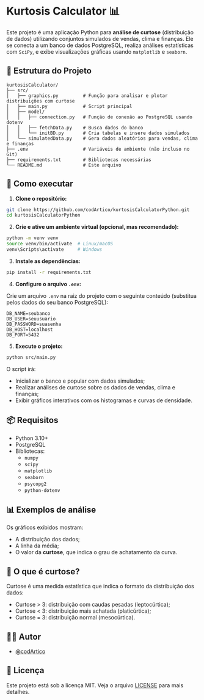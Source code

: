 # Kurtosis Calculator 📊

Este projeto é uma aplicação Python para **análise de curtose** (distribuição de dados) utilizando conjuntos simulados de vendas, clima e finanças. Ele se conecta a um banco de dados PostgreSQL, realiza análises estatísticas com `SciPy`, e exibe visualizações gráficas usando `matplotlib` e `seaborn`.

## 📁 Estrutura do Projeto

```
kurtosisCalculator/
├── src/
│   ├── graphics.py         # Função para analisar e plotar distribuições com curtose
│   ├── main.py             # Script principal
│   ├── model/
│   │   ├── connection.py   # Função de conexão ao PostgreSQL usando dotenv
│   │   ├── fetchData.py    # Busca dados do banco
│   │   └── initBD.py       # Cria tabelas e insere dados simulados
│   └── simulatedData.py    # Gera dados aleatórios para vendas, clima e finanças
├── .env                    # Variáveis de ambiente (não incluso no Git)
├── requirements.txt        # Bibliotecas necessárias
└── README.md               # Este arquivo
```

## 🚀 Como executar

1. **Clone o repositório:**

```bash
git clone https://github.com/codArtico/kurtosisCalculatorPython.git
cd kurtosisCalculatorPython
```

2. **Crie e ative um ambiente virtual (opcional, mas recomendado):**

```bash
python -m venv venv
source venv/bin/activate  # Linux/macOS
venv\Scripts\activate     # Windows
```

3. **Instale as dependências:**

```bash
pip install -r requirements.txt
```

4. **Configure o arquivo `.env`:**

Crie um arquivo `.env` na raiz do projeto com o seguinte conteúdo (substitua pelos dados do seu banco PostgreSQL):

```dotenv
DB_NAME=seubanco
DB_USER=seuusuario
DB_PASSWORD=suasenha
DB_HOST=localhost
DB_PORT=5432
```

5. **Execute o projeto:**

```bash
python src/main.py
```

O script irá:
- Inicializar o banco e popular com dados simulados;
- Realizar análises de curtose sobre os dados de vendas, clima e finanças;
- Exibir gráficos interativos com os histogramas e curvas de densidade.

## 📦 Requisitos

- Python 3.10+
- PostgreSQL
- Bibliotecas:
  - `numpy`
  - `scipy`
  - `matplotlib`
  - `seaborn`
  - `psycopg2`
  - `python-dotenv`

## 📊 Exemplos de análise

Os gráficos exibidos mostram:
- A distribuição dos dados;
- A linha da média;
- O valor da **curtose**, que indica o grau de achatamento da curva.

## 🧠 O que é curtose?

Curtose é uma medida estatística que indica o formato da distribuição dos dados:
- Curtose > 3: distribuição com caudas pesadas (leptocúrtica);
- Curtose < 3: distribuição mais achatada (platicúrtica);
- Curtose = 3: distribuição normal (mesocúrtica).

## 👨‍💻 Autor

- [@codArtico](https://github.com/codArtico)

## 📄 Licença

Este projeto está sob a licença MIT. Veja o arquivo [LICENSE](LICENSE) para mais detalhes.
